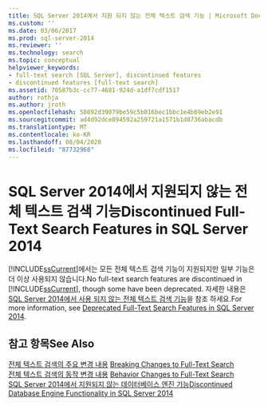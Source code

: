 ```yaml
---
title: SQL Server 2014에서 지원 되지 않는 전체 텍스트 검색 기능 | Microsoft Docs
ms.custom: ''
ms.date: 03/06/2017
ms.prod: sql-server-2014
ms.reviewer: ''
ms.technology: search
ms.topic: conceptual
helpviewer_keywords:
- full-text search [SQL Server], discontinued features
- discontinued features [full-text search]
ms.assetid: 70587b3c-cc77-4681-924d-a1df7cdf1517
author: rothja
ms.author: jroth
ms.openlocfilehash: 50892d39079be59c5b016bec1bbc1e4b69eb2e91
ms.sourcegitcommit: ad4d92dce894592a259721a1571b1d8736abacdb
ms.translationtype: MT
ms.contentlocale: ko-KR
ms.lasthandoff: 08/04/2020
ms.locfileid: "87732968"
---
```

# <a name="discontinued-full-text-search-features-in-sql-server-2014"></a><span data-ttu-id="ebf3d-102">SQL Server 2014에서 지원되지 않는 전체 텍스트 검색 기능</span><span class="sxs-lookup"><span data-stu-id="ebf3d-102">Discontinued Full-Text Search Features in SQL Server 2014</span></span>
  <span data-ttu-id="ebf3d-103">[!INCLUDE[ssCurrent](../includes/sscurrent-md.md)]에서는 모든 전체 텍스트 검색 기능이 지원되지만 일부 기능은 더 이상 사용되지 않습니다.</span><span class="sxs-lookup"><span data-stu-id="ebf3d-103">No full-text search features are discontinued in [!INCLUDE[ssCurrent](../includes/sscurrent-md.md)], though some have been deprecated.</span></span> <span data-ttu-id="ebf3d-104">자세한 내용은 [SQL Server 2014에서 사용 되지 않는 전체 텍스트 검색 기능](../relational-databases/search/deprecated-full-text-search-features-in-sql-server-2016.md)을 참조 하세요.</span><span class="sxs-lookup"><span data-stu-id="ebf3d-104">For more information, see [Deprecated Full-Text Search Features in SQL Server 2014](../relational-databases/search/deprecated-full-text-search-features-in-sql-server-2016.md).</span></span>  
  
## <a name="see-also"></a><span data-ttu-id="ebf3d-105">참고 항목</span><span class="sxs-lookup"><span data-stu-id="ebf3d-105">See Also</span></span>  
 <span data-ttu-id="ebf3d-106">[전체 텍스트 검색의 주요 변경 내용](breaking-changes-to-full-text-search.md) </span><span class="sxs-lookup"><span data-stu-id="ebf3d-106">[Breaking Changes to Full-Text Search](breaking-changes-to-full-text-search.md) </span></span>  
 <span data-ttu-id="ebf3d-107">[전체 텍스트 검색의 동작 변경 내용](behavior-changes-to-full-text-search.md) </span><span class="sxs-lookup"><span data-stu-id="ebf3d-107">[Behavior Changes to Full-Text Search](behavior-changes-to-full-text-search.md) </span></span>  
 [<span data-ttu-id="ebf3d-108">SQL Server 2014에서 지원되지 않는 데이터베이스 엔진 기능</span><span class="sxs-lookup"><span data-stu-id="ebf3d-108">Discontinued Database Engine Functionality in SQL Server 2014</span></span>](discontinued-database-engine-functionality-in-sql-server-2016.md)  
  
  
